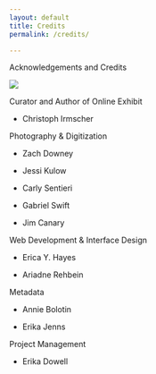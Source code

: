 ```yaml
---
layout: default
title: Credits
permalink: /credits/

---
```


<p id="credits_center">Acknowledgements and Credits</p>

<img class="acknowledgements" src="http://eyhayes.com/audubon/images/Shooting-the-Audubon2.jpg">

<p id="credits">Curator and Author of Online Exhibit</p>
<ul>
    <li><p>Christoph Irmscher</p></li>
</ul>

<p id="credits"> Photography & Digitization</p>
<ul>
    <li><p>Zach Downey</p></li>
    <li><p>Jessi Kulow</p></li>
    <li><p>Carly Sentieri</p></li>
    <li><p>Gabriel Swift</p></li>
    <li><p>Jim Canary</p></li>
</ul>

<p id="credits">Web Development & Interface Design</p>
<ul>
    <li><p>Erica Y. Hayes</p></li>
    <li><p>Ariadne Rehbein</p></li>
</ul>

<p id="credits">Metadata</p>
<ul>
    <li><p>Annie Bolotin</p></li>
    <li><p>Erika Jenns</p></li>
</ul>

<p id="credits">Project Management</p>
<ul>
    <li><p>Erika Dowell</p></li>
</ul>

